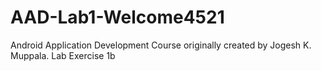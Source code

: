 # AAD-Lab1-Welcome4521
Android Application Development Course originally created by Jogesh K. Muppala. Lab Exercise 1b
